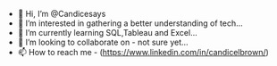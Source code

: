 - 👋 Hi, I’m @Candicesays
- 👀 I’m interested in gathering a better understanding of tech...
- 🌱 I’m currently learning SQL,Tableau and Excel...
- 💞️ I’m looking to collaborate on - not sure yet...
- 📫 How to reach me - (https://www.linkedin.com/in/candicelbrown/)
<!---
Candicesays/Candicesays is a ✨ special ✨ repository because its `README.md` (this file) appears on your GitHub profile.
You can click the Preview link to take a look at your changes.
--->
